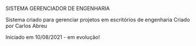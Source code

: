 SISTEMA GERENCIADOR DE ENGENHARIA

Sistema criado para gerenciar projetos em escritórios de engenharia
Criado por Carlos Abreu

Iniciado em 10/08/2021 - em evolução!



